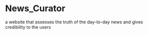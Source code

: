 # News_Curator
a website that assesses the truth of the day-to-day news and gives credibility to the users
